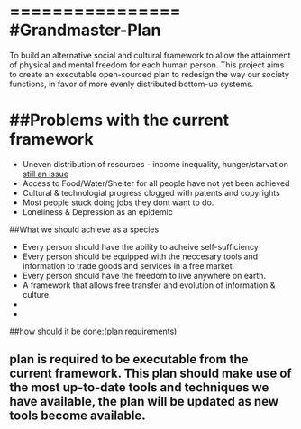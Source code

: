 ================
#Grandmaster-Plan
================
To build an alternative social and cultural framework to allow the attainment of physical and mental freedom for each human person. This project aims to create an executable open-sourced plan to redesign the way our society functions, in favor of more evenly distributed bottom-up systems.


##Problems with the current framework
===================================
- Uneven distribution of resources - income inequality, hunger/starvation [still an issue](https://www.wfp.org/hunger/stats)
- Access to Food/Water/Shelter for all people have not yet been achieved
- Cultural & technologial progress clogged with patents and copyrights
- Most people stuck doing jobs they dont want to do.
- Loneliness & Depression as an epidemic


##What we should achieve as a species

- Every person should have the ability to acheive self-sufficiency
- Every person should be equipped with the neccesary tools and information to trade goods and services in a free market.
- Every person should have the freedom to live anywhere on earth.
- A framework that allows free transfer and evolution of information & culture.
- 
- 
##how should it be done:(plan requirements)

plan is required to be executable from the current framework.
This plan should make use of the most up-to-date tools and techniques we have available, 
the plan will be updated as new tools become available. 
- 

